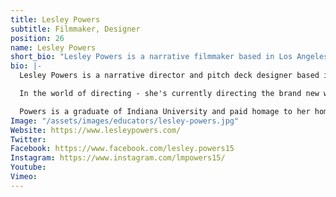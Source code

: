 ```yaml
---
title: Lesley Powers
subtitle: Filmmaker, Designer
position: 26
name: Lesley Powers
short_bio: "Lesley Powers is a narrative filmmaker based in Los Angeles. She has produced and directed several films, and recently graduated from Sundance's Directing Actors Co//lab. Lesley is also a guru in designing pitch decks for creative projects."
bio: |-
  Lesley Powers is a narrative director and pitch deck designer based in Los Angeles. As a content creator herself, she knows how to take another creator's vision and put pen to paper or mouse to Photoshop. Pitch decks are a niche that Powers describes as a digital vision board. The collaboration between graphic designer and creator is so important. Entrusting someone to give life to your story is no small feat, and one Powers takes very seriously.

  In the world of directing - she's currently directing the brand new web series - This is a Lot. Guest stars include John Michael Higgins, Jane Kaczmarek, and Dot-Marie Jones. She collaborates with the show's creator (and childhood friend) to bring a fresh perspective to the \"joys\" of motherhood. A mother herself to a toddler, Powers understands ways to find comedy in the chaos. She recently completed Sundance's Co//ab for Directing Actors. An invaluable experience! Her latest short film, Don't Tell Mom, was a Top 10 Jury Picked finalist in the SheDirected competition (helmed by Kate Bosworth). Powers, a former panel coordinator for the Bentonville Film Festival is a big believer in the festivals' mission of diversity and inclusion. She had a 98% female crew on her 2018 short film, Make Yourself at Home. Her first short film, Mr. Johnson's Julius Caesar, made her a Nashville Film Festival 2015 Horizon Award nominee and sparked her directing journey.

  Powers is a graduate of Indiana University and paid homage to her hometown of Indianapolis by naming her production company, Naptown Entertainment. She resides in Los Angeles with her husband and son, loves funfetti cupcakes and watching Sex and the City re-runs.
Image: "/assets/images/educators/lesley-powers.jpg"
Website: https://www.lesleypowers.com/
Twitter: 
Facebook: https://www.facebook.com/lesley.powers15
Instagram: https://www.instagram.com/lmpowers15/
Youtube: 
Vimeo: 
---
```


